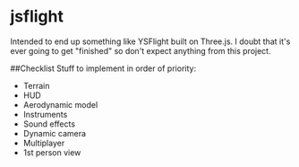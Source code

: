 # jsflight
Intended to end up something like YSFlight built on Three.js. I doubt that it's ever going to get "finished" so don't expect anything from this project.

##Checklist
Stuff to implement in order of priority:
 - Terrain
 - HUD
 - Aerodynamic model
 - Instruments
 - Sound effects
 - Dynamic camera
 - Multiplayer
 - 1st person view
